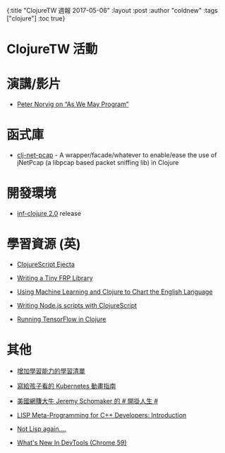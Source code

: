 {:title "ClojureTW 週報 2017-05-06"
:layout :post
:author "coldnew"
:tags  ["clojure"]
:toc true}

# ClojureTW 活動

# 演講/影片

* [Peter Norvig on “As We May Program”](https://vimeo.com/215418110)

# 函式庫

* [clj-net-pcap](https://ruedigergad.com/2017/04/30/clj-net-pcap-version-1-7-1-released/) - A wrapper/facade/whatever to enable/ease the use of jNetPcap (a libpcap based packet sniffing lib) in Clojure

# 開發環境

* [inf-clojure 2.0](https://github.com/clojure-emacs/inf-clojure/releases/tag/v2.0.0) release

# 學習資源 (英)

* [ClojureScript Ejecta](http://blog.fikesfarm.com/posts/2017-04-29-clojurescript-ejecta.html)

* [Writing a Tiny FRP Library](http://www.reinvanderwoerd.nl/blog/2017/04/29/writing-a-tiny-frp-library/?utm_source=Clojure&utm_medium=Atom)

* [Using Machine Learning and Clojure to Chart the English Language](https://circleci.com/blog/charting-language/)

* [Writing Node.js scripts with ClojureScript](https://lambdaisland.com/blog/02-05-2017-nodejs-scripts-clojurescript)

* [Running TensorFlow in Clojure](http://kieranbrowne.com/research/clojure-tensorflow-interop/?utm_content=53598024&utm_medium=social&utm_source=twitter)

# 其他

* [增加學習能力的學習清單](https://softnshare.wordpress.com/2017/04/30/enhancelearninglist/)

* [寫給孩子看的 Kubernetes 動畫指南](http://www.bilibili.com/video/av10087636/)

* [美國網賺大牛 Jeremy Schomaker 的 # 開掛人生 #](https://www.diycode.cc/topics/772)

* [LISP Meta-Programming for C++ Developers: Introduction](https://deque.blog/2017/05/02/lisp-meta-programming-for-c-developers-introduction/)

* [Not Lisp again....](https://funcall.blogspot.tw/2009/03/not-lisp-again.html)

* [What's New In DevTools (Chrome 59)](https://developers.google.com/web/updates/2017/04/devtools-release-notes)